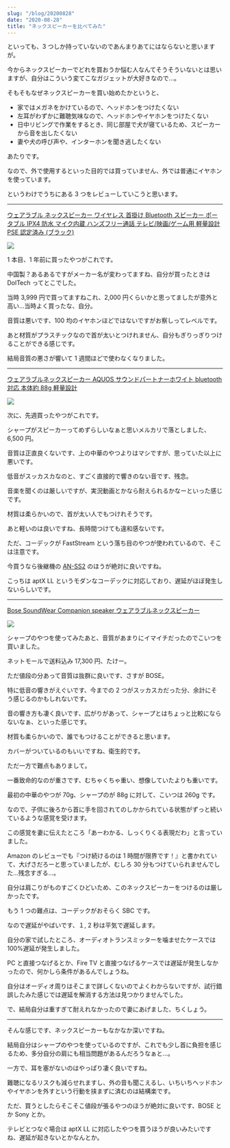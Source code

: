 ```yaml
---
slug: "/blog/20200828"
date: "2020-08-28"
title: "ネックスピーカーを比べてみた"
---
```


といっても、3 つしか持っていないのであんまりあてにはならないと思いますが。

今からネックスピーカーでどれを買おうか悩む人なんてそうそういないとは思いますが、自分はこういう変てこなガジェットが大好きなので…。

そもそもなぜネックスピーカーを買い始めたかというと、

- 家ではメガネをかけているので、ヘッドホンをつけたくない
- 左耳がわずかに難聴気味なので、ヘッドホンやイヤホンをつけたくない
- 日中リビングで作業をするとき、同じ部屋で犬が寝ているため、スピーカーから音を出したくない
- 妻や犬の呼び声や、インターホンを聞き逃したくない

あたりです。

なので、外で使用するといった目的では買っていません、外では普通にイヤホンを使っています。

というわけでうちにある 3 つをレビューしていこうと思います。

---

[ウェアラブル ネックスピーカー ワイヤレス 首掛け Bluetooth スピーカー ポータブル IPX4 防水 マイク内蔵 ハンズフリー通話 テレビ/映画/ゲーム用 軽量設計 PSE 認定済み (ブラック)](https://amzn.to/3jqM4vV)

<a href="https://www.amazon.co.jp/%E3%82%A6%E3%82%A7%E3%82%A2%E3%83%A9%E3%83%96%E3%83%AB-%E3%83%8D%E3%83%83%E3%82%AF%E3%82%B9%E3%83%94%E3%83%BC%E3%82%AB%E3%83%BC-Bluetooth-%E3%83%8F%E3%83%B3%E3%82%BA%E3%83%95%E3%83%AA%E3%83%BC%E9%80%9A%E8%A9%B1-PSE%E8%AA%8D%E5%AE%9A%E6%B8%88%E3%81%BF/dp/B08F7TPK35/ref=as_li_ss_il?dchild=1&keywords=DolTech&qid=1598599178&sr=8-8&linkCode=li2&tag=piro09190c-22&linkId=286381fe7295cee2c6c987b25cbe32a0&language=ja_JP" target="_blank"><img border="0" src="//ws-fe.amazon-adsystem.com/widgets/q?_encoding=UTF8&ASIN=B08F7TPK35&Format=_SL160_&ID=AsinImage&MarketPlace=JP&ServiceVersion=20070822&WS=1&tag=piro09190c-22&language=ja_JP" ></a><img src="https://ir-jp.amazon-adsystem.com/e/ir?t=piro09190c-22&language=ja_JP&l=li2&o=9&a=B08F7TPK35" width="1" height="1" border="0" alt="" style="border:none !important; margin:0 !important;" />

1 本目、1 年前に買ったやつがこれです。

中国製？あるあるですがメーカー名が変わってますね、自分が買ったときは DolTech ってとこでした。

当時 3,999 円で買ってますねこれ、2,000 円くらいかと思ってましたが意外と高い…当時よく買ったな、自分。

音質は悪いです、100 均のイヤホンほどではないですがお察しってレベルです。

あと材質がプラスチックなので首が太いとつけれません、自分もぎりっぎりつけることができる感じです。

結局音質の悪さが響いて 1 週間ほどで使わなくなりました。

---

[ウェアラブルネックスピーカー AQUOS サウンドパートナーホワイト bluetooth 対応 本体約 88g 軽量設計](https://amzn.to/3hP5jiJ)

<a href="https://www.amazon.co.jp/%E3%82%B7%E3%83%A3%E3%83%BC%E3%83%97-%E3%82%A6%E3%82%A7%E3%82%A2%E3%83%A9%E3%83%96%E3%83%AB%E3%83%8D%E3%83%83%E3%82%AF%E3%82%B9%E3%83%94%E3%83%BC%E3%82%AB%E3%83%BC-AQUOS%E3%82%B5%E3%82%A6%E3%83%B3%E3%83%89%E3%83%91%E3%83%BC%E3%83%88%E3%83%8A%E3%83%BC-bluetooth%E5%AF%BE%E5%BF%9C-%E6%9C%AC%E4%BD%93%E7%B4%8488g%E8%BB%BD%E9%87%8F%E8%A8%AD%E8%A8%88/dp/B07JQWKC7S/ref=as_li_ss_il?ie=UTF8&linkCode=li2&tag=piro09190c-22&linkId=36a5ac6245f4c959496b69b41646c340&language=ja_JP" target="_blank"><img border="0" src="//ws-fe.amazon-adsystem.com/widgets/q?_encoding=UTF8&ASIN=B07JQWKC7S&Format=_SL160_&ID=AsinImage&MarketPlace=JP&ServiceVersion=20070822&WS=1&tag=piro09190c-22&language=ja_JP" ></a><img src="https://ir-jp.amazon-adsystem.com/e/ir?t=piro09190c-22&language=ja_JP&l=li2&o=9&a=B07JQWKC7S" width="1" height="1" border="0" alt="" style="border:none !important; margin:0 !important;" />

次に、先週買ったやつがこれです。

シャープがスピーカーってめずらしいなぁと思いメルカリで落としました、6,500 円。

音質は正直良くないです、上の中華のやつよりはマシですが、思っていた以上に悪いです。

低音がスッカスカなのと、すごく直接的で響きのない音です、残念。

音楽を聞くのは厳しいですが、実況動画とかなら耐えられるかなーといった感じです。

材質は柔らかいので、首が太い人でもつけれそうです。

あと軽いのは良いですね、長時間つけても違和感ないです。

ただ、コーデックが FastStream という落ち目のやつが使われているので、そこは注意です。

今買うなら後継機の [AN-SS2](https://amzn.to/3gyBam5) のほうが絶対に良いですね。

こっちは aptX LL というモダンなコーデックに対応しており、遅延がほぼ発生しないらしいです。

---

[Bose SoundWear Companion speaker ウェアラブルネックスピーカー](https://amzn.to/3gEPdqe)

<a href="https://www.amazon.co.jp/Bose-SoundWear-Companion-speaker-%E3%82%A6%E3%82%A7%E3%82%A2%E3%83%A9%E3%83%96%E3%83%AB%E3%83%8D%E3%83%83%E3%82%AF%E3%82%B9%E3%83%94%E3%83%BC%E3%82%AB%E3%83%BC/dp/B079T2X2D7/ref=as_li_ss_il?__mk_ja_JP=%E3%82%AB%E3%82%BF%E3%82%AB%E3%83%8A&dchild=1&keywords=bose+%E3%83%8D%E3%83%83%E3%82%AF%E3%82%B9%E3%83%94%E3%83%BC%E3%82%AB%E3%83%BC&qid=1598600164&s=electronics&sr=1-3&linkCode=li2&tag=piro09190c-22&linkId=60c6fe73e2a666ddfb666179b6f89628&language=ja_JP" target="_blank"><img border="0" src="//ws-fe.amazon-adsystem.com/widgets/q?_encoding=UTF8&ASIN=B079T2X2D7&Format=_SL160_&ID=AsinImage&MarketPlace=JP&ServiceVersion=20070822&WS=1&tag=piro09190c-22&language=ja_JP" ></a><img src="https://ir-jp.amazon-adsystem.com/e/ir?t=piro09190c-22&language=ja_JP&l=li2&o=9&a=B079T2X2D7" width="1" height="1" border="0" alt="" style="border:none !important; margin:0 !important;" />

シャープのやつを使ってみたあと、音質があまりにイマイチだったのでこいつを買いました。

ネットモールで送料込み 17,300 円、たけー。

ただ値段の分あって音質は抜群に良いです、さすが BOSE。

特に低音の響きがえぐいです、今までの 2 つがスッカスカだった分、余計にそう感じるのかもしれないです。

音の響き方も凄く良いです、広がりがあって、シャープとはちょっと比較にならないなぁ、といった感じです。

材質も柔らかいので、誰でもつけることができると思います。

カバーがついているのもいいですね、衛生的です。

ただ一方で難点もありまして。

一番致命的なのが重さです、むちゃくちゃ重い、想像していたよりも重いです。

最初の中華のやつが 70g、シャープのが 88g に対して、こいつは 260g です。

なので、子供に後ろから首に手を回されてのしかかられている状態がずっと続いているような感覚を受けます。

この感覚を妻に伝えたところ「あーわかる、しっくりくる表現だわ」と言っていました。

Amazon のレビューでも『つけ続けるのは 1 時間が限界です！』と書かれていて、大げさだろーと思っていましたが、むしろ 30 分もつけていられませんでした…残念すぎる…。

自分は肩こりがものすごくひどいため、このネックスピーカーをつけるのは厳しかったです。

もう 1 つの難点は、コーデックがおそらく SBC です。

なので遅延がやばいです、１, 2 秒は平気で遅延します。

自分の家で試したところ、オーディオトランスミッターを噛ませたケースでは 100%遅延が発生しました。

PC と直接つなげるとか、Fire TV と直接つなげるケースでは遅延が発生しなかったので、何かしら条件があるんでしょうね。

自分はオーディオ周りはそこまで詳しくないのでよくわからないですが、試行錯誤したみた感じでは遅延を解消する方法は見つかりませんでした。

で、結局自分は重すぎて耐えれなかったので妻にあげました、ちくしょう。

---

そんな感じです、ネックスピーカーもなかなか深いですね。

結局自分はシャープのやつを使っているのですが、これでも少し首に負担を感じるため、多分自分の肩にも相当問題があるんだろうなぁと…。

一方で、耳を塞がないのはやっぱり凄く良いですね。

難聴になるリスクも減らせれますし、外の音も聞こえるし、いちいちヘッドホンやイヤホンを外すという行動を挟まずに済むのは結構楽です。

ただ、買うとしたらそこそこ値段が張るやつのほうが絶対に良いです、BOSE とか Sony とか。

テレビとつなぐ場合は aptX LL に対応したやつを買うほうが良いみたいですね、遅延が起きないとかなんとか。
